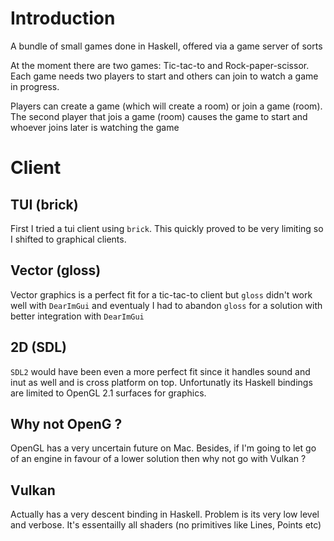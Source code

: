 # Introduction
A bundle of small games done in Haskell, offered via a game server of sorts

At the moment there are two games: Tic-tac-to and Rock-paper-scissor. Each game needs two players to
start and others can join to watch a game in progress.

Players can create a game (which will create a room) or join a game (room). The second player that jois a game (room) causes the game to start and whoever joins later is watching the game

# Client
## TUI (brick)
First I tried a tui client using `brick`. This quickly proved to be very limiting so I shifted to graphical clients.
## Vector (gloss)
Vector graphics is a perfect fit for a tic-tac-to client but `gloss` didn't work well with `DearImGui` and eventualy I had to abandon `gloss` for a solution with better integration with `DearImGui`
## 2D (SDL)
`SDL2` would have been even a more perfect fit since it handles sound and inut as well and is cross platform on top. Unfortunatly its Haskell bindings are limited to OpenGL 2.1 surfaces for graphics.
## Why not OpenG ?
OpenGL has a very uncertain future on Mac. Besides, if I'm going to let go of an engine in favour of a lower solution then why not go with Vulkan ?
## Vulkan
Actually has a very descent binding in Haskell. Problem is its very low level and verbose. It's essentailly all shaders (no primitives like Lines, Points etc)